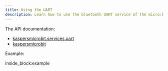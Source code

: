 ```yaml
---
title: Using the UART
description: Learn how to use the bluetooth UART service of the micro:bit from python (by example)
---
```


The API documentation: 

- [kaspersmicrobit.services.uart](reference/services/uart.md)
- [kaspersmicrobit](reference/kaspersmicrobit.md)

Example:

<!--codeinclude-->
[](../../../examples/microbit-uart.py) inside_block:example
<!--/codeinclude-->
